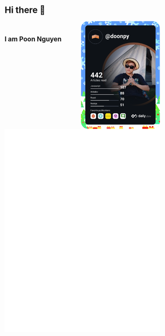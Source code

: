 # Hi there 👋

<div align="left">
  
<!--   <a href="https://github.com/doonpy">
    <img
      src="https://img.shields.io/static/v1?logo=linkedin&style=flat-square&color=0072b1&label=LinkedIn&message=%E2%98%86"
      alt="LinkedIn"
    />
  </a> -->

  <a href="https://api.daily.dev/get?r=doonpy" target="_blank">
    <img
      width="256"
      align="right"
      src="https://github.com/doonpy/doonpy/blob/1.0.0/devcard.svg"
    />
  </a>
</div>

<br />

## I am Poon Nguyen
![Metrics](https://github.com/doonpy/doonpy/blob/1.0.0/github-metrics.svg)
